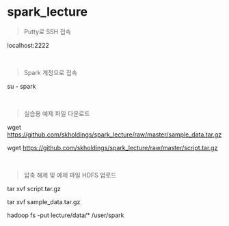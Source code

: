 # spark_lecture

> Putty로 SSH 접속

localhost:2222

<br>

> Spark 계정으로 접속

su - spark

<br>

> 실습용 예제 파일 다운로드

wget https://github.com/skholdings/spark_lecture/raw/master/sample_data.tar.gz

wget https://github.com/skholdings/spark_lecture/raw/master/script.tar.gz

<br>

> 압축 해제 및 예제 파일 HDFS 업로드

tar xvf script.tar.gz

tar xvf sample_data.tar.gz

hadoop fs -put lecture/data/* /user/spark
